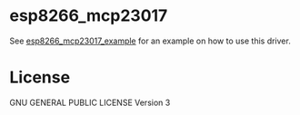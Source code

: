 # esp8266_mcp23017


See [esp8266_mcp23017_example](https://github.com/eadf/esp8266_mcp23017_example) for an example on how to use this driver.

# License 

GNU GENERAL PUBLIC LICENSE Version 3
